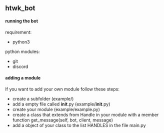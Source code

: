 ## htwk_bot

#### running the bot

requirement:
- python3 

python modules:
- git
- discord

#### adding a module
If you want to add your own module follow these steps:
- create a subfolder (example/)
- add a empty file called __init__.py (example/__init__.py)
- create your module (example/example.py)
- create a class that extends from Handle in your module with a member function get_message(self, bot, client, message)
- add a object of your class to the list HANDLES in the file main.py
